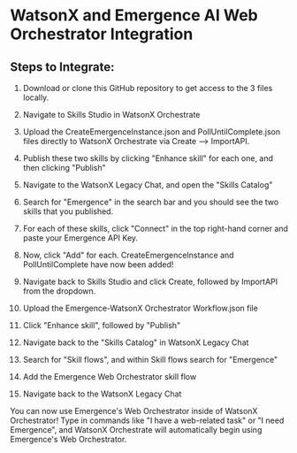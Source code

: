 # WatsonX and Emergence AI Web Orchestrator Integration

## Steps to Integrate:
1. Download or clone this GitHub repository to get access to the 3 files locally.

2. Navigate to Skills Studio in WatsonX Orchestrate

3. Upload the CreateEmergenceInstance.json and PollUntilComplete.json files directly to WatsonX Orchestrate via Create --> ImportAPI.

4. Publish these two skills by clicking "Enhance skill" for each one, and then clicking "Publish"

5. Navigate to the WatsonX Legacy Chat, and open the "Skills Catalog"

6. Search for "Emergence" in the search bar and you should see the two skills that you published.

7. For each of these skills, click "Connect" in the top right-hand corner and paste your Emergence API Key.

8. Now, click "Add" for each. CreateEmergenceInstance and PollUntilComplete have now been added!

9. Navigate back to Skills Studio and click Create, followed by ImportAPI from the dropdown.

10. Upload the Emergence-WatsonX Orchestrator Workflow.json file

11. Click "Enhance skill", followed by "Publish"

12. Navigate back to the "Skills Catalog" in WatsonX Legacy Chat

13. Search for "Skill flows", and within Skill flows search for "Emergence"

14. Add the Emergence Web Orchestrator skill flow 

15. Navigate back to the WatsonX Legacy Chat


You can now use Emergence's Web Orchestrator inside of WatsonX Orchestrator! Type in commands like "I have a web-related task" or "I need Emergence", and WatsonX Orchestrate will automatically begin using Emergence's Web Orchestrator.


